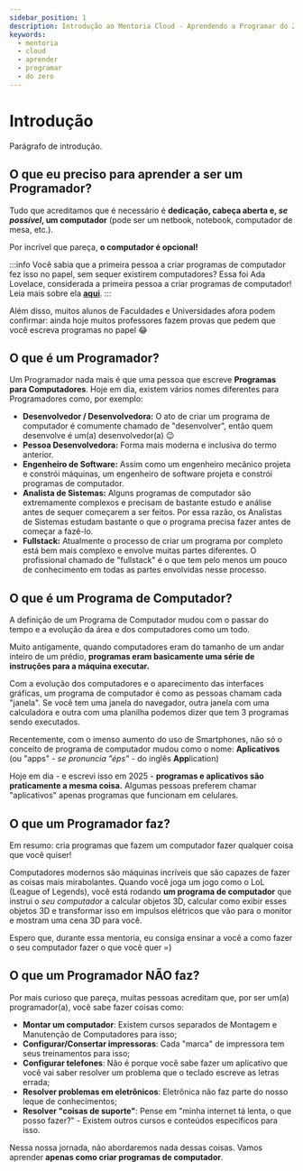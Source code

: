 ```yaml
---
sidebar_position: 1
description: Introdução ao Mentoria Cloud - Aprendendo a Programar do Zero
keywords:
  - mentoria
  - cloud
  - aprender
  - programar
  - do zero
---
```


# Introdução

Parágrafo de introdução.

<!-- :::warning
Este conteúdo é voltado para pessoas leigas, mas que têm interesse em aprender seja por curiosidade ou para se profissionalizarem. Por esta razão, boa parte dos conceitos e definições não serão fiéis "ao dicionário". Por exemplo: um aplicativo não é o mesmo que um programa que não é o mesmo que um sistema. Mas para quem não acompanhou a evolução da área ou está a anos estudando, todos são a mesma coisa.
::: -->

## O que eu preciso para aprender a ser um Programador?

Tudo que acreditamos que é necessário é **dedicação, cabeça aberta e, *se possível*, um computador** (pode ser um netbook, notebook, computador de mesa, etc.).

Por incrível que pareça, **o computador é opcional!**

:::info
Você sabia que a primeira pessoa a criar programas de computador fez isso no papel, sem sequer existirem computadores? Essa foi Ada Lovelace, considerada a primeira pessoa a criar programas de computador! Leia mais sobre ela [**aqui**](https://pt.wikipedia.org/wiki/Ada_Lovelace).
:::

Além disso, muitos alunos de Faculdades e Universidades afora podem confirmar: ainda hoje muitos professores fazem provas que pedem que você escreva programas no papel 😂

## O que é um Programador?

Um Programador nada mais é que uma pessoa que escreve **Programas para Computadores**. Hoje em dia, existem vários nomes diferentes para Programadores como, por exemplo:

- **Desenvolvedor / Desenvolvedora:** O ato de criar um programa de computador é comumente chamado de "desenvolver", então quem desenvolve é um(a) desenvolvedor(a) 😉
- **Pessoa Desenvolvedora:** Forma mais moderna e inclusiva do termo anterior.
- **Engenheiro de Software:** Assim como um engenheiro mecânico projeta e constrói máquinas, um engenheiro de software projeta e constrói programas de computador.
- **Analista de Sistemas:** Alguns programas de computador são extremamente complexos e precisam de bastante estudo e análise antes de sequer começarem a ser feitos. Por essa razão, os Analistas de Sistemas estudam bastante o que o programa precisa fazer antes de começar a fazê-lo.
- **Fullstack:** Atualmente o processo de criar um programa por completo está bem mais complexo e envolve muitas partes diferentes. O profissional chamado de "fullstack" é o que tem pelo menos um pouco de conhecimento em todas as partes envolvidas nesse processo.

## O que é um Programa de Computador?

A definição de um Programa de Computador mudou com o passar do tempo e a evolução da área e dos computadores como um todo.

Muito antigamente, quando computadores eram do tamanho de um andar inteiro de um prédio, **programas eram basicamente uma série de instruções para a máquina executar.**

Com a evolução dos computadores e o aparecimento das interfaces gráficas, um programa de computador é como as pessoas chamam cada "janela". Se você tem uma janela do navegador, outra janela com uma calculadora e outra com uma planilha podemos dizer que tem 3 programas sendo executados.

Recentemente, com o imenso aumento do uso de Smartphones, não só o conceito de programa de computador mudou como o nome: **Aplicativos** (ou "apps" - *se pronuncia "éps"* - do inglês **App**lication)

Hoje em dia - e escrevi isso em 2025 - **programas e aplicativos são praticamente a mesma coisa.** Algumas pessoas preferem chamar "aplicativos" apenas programas que funcionam em celulares.

## O que um Programador faz?

Em resumo: cria programas que fazem um computador fazer qualquer coisa que você quiser!

Computadores modernos são máquinas incríveis que são capazes de fazer as coisas mais mirabolantes. Quando você joga um jogo como o LoL (League of Legends), você está rodando **um programa de computador** que instrui o *seu computador* a calcular objetos 3D, calcular como exibir esses objetos 3D e transformar isso em impulsos elétricos que vão para o monitor e mostram uma cena 3D para você.

Espero que, durante essa mentoria, eu consiga ensinar a você a como fazer o seu computador fazer o que você quer =)

## O que um Programador NÃO faz?

Por mais curioso que pareça, muitas pessoas acreditam que, por ser um(a) programador(a), você sabe fazer coisas como:

- **Montar um computador**: Existem cursos separados de Montagem e Manutenção de Computadores para isso;
- **Configurar/Consertar impressoras**: Cada "marca" de impressora tem seus treinamentos para isso;
- **Configurar telefones**: Não é porque você sabe fazer um aplicativo que você vai saber resolver um problema que o teclado escreve as letras errada;
- **Resolver problemas em eletrônicos**: Eletrônica não faz parte do nosso leque de conhecimentos;
- **Resolver "coisas de suporte"**: Pense em "minha internet tá lenta, o que posso fazer?" - Existem outros cursos e conteúdos específicos para isso.

Nessa nossa jornada, não abordaremos nada dessas coisas. Vamos aprender **apenas como criar programas de computador**.
